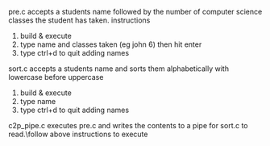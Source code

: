 pre.c accepts a students name followed by the number of computer science classes the student has taken.
instructions
1. build & execute
2. type name and classes taken (eg john 6) then hit enter
3. type ctrl+d to quit adding names

sort.c accepts a students name and sorts them alphabetically with lowercase before uppercase
1. build & execute
2. type name
3. type ctrl+d to quit adding names

c2p_pipe.c executes pre.c and writes the contents to a pipe for sort.c to read.\follow above instructions to execute
